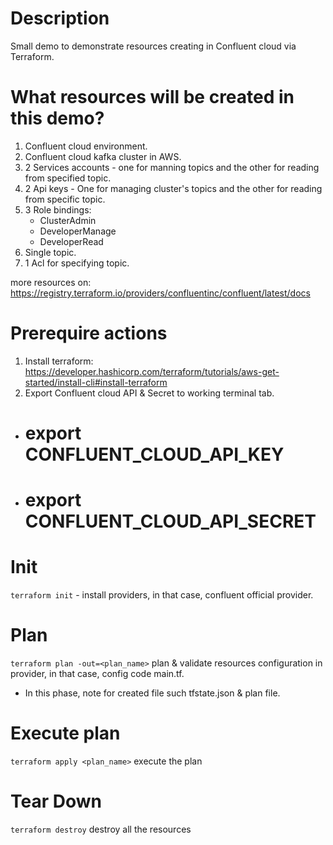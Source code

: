 # Description
Small demo to demonstrate resources creating in Confluent cloud via Terraform.

# What resources will be created in this demo?
1. Confluent cloud environment.
2. Confluent cloud kafka cluster in AWS.
3. 2 Services accounts - one for manning topics and the other for reading from specified topic.
4. 2 Api keys - One for managing cluster's topics and the other for reading from specific topic.
5. 3 Role bindings:
    - ClusterAdmin
    - DeveloperManage
    - DeveloperRead
6. Single topic.
7. 1 Acl for specifying topic.

more resources on: https://registry.terraform.io/providers/confluentinc/confluent/latest/docs


# Prerequire actions
1. Install terraform: https://developer.hashicorp.com/terraform/tutorials/aws-get-started/install-cli#install-terraform
2. Export Confluent cloud API & Secret to working terminal tab.
- # export CONFLUENT_CLOUD_API_KEY
- # export CONFLUENT_CLOUD_API_SECRET 

# Init
```terraform init``` - install providers, in that case, confluent official provider.

# Plan
```terraform plan -out=<plan_name>``` plan & validate resources configuration in provider, in that case, config code main.tf.
- In this phase, note for created file such tfstate.json & plan file.

# Execute plan
```terraform apply <plan_name>``` execute the plan

# Tear Down 
```terraform destroy``` destroy all the resources